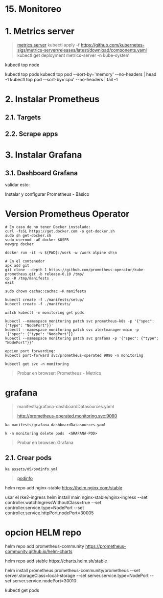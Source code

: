# 15. Monitoreo <!-- omit in TOC -->

# 1. Metrics server
>[metrics server](https://github.com/kubernetes-sigs/metrics-server)
kubectl apply -f https://github.com/kubernetes-sigs/metrics-server/releases/latest/download/components.yaml
kubectl get deployment metrics-server -n kube-system

kubectl top node

kubectl top pods
kubectl top pod --sort-by='memory' --no-headers | head -1
kubectl top pod --sort-by='cpu' --no-headers | tail -1

# 2. Instalar Prometheus
## 2.1. Targets
## 2.2. Scrape apps
# 3. Instalar Grafana
## 3.1. Dashboard Grafana


validar esto:

Instalar y configurar Prometheus - Básico




# Version Prometheus Operator

```vim
# En caso de no tener Docker instalado:
curl -fsSL https://get.docker.com -o get-docker.sh
sudo sh get-docker.sh
sudo usermod -aG docker $USER
newgrp docker

docker run -it -v ${PWD}:/work -w /work alpine sh\n

# En el contenedor
apk add git
git clone --depth 1 https://github.com/prometheus-operator/kube-prometheus.git -b release-0.10 /tmp/
cp -R /tmp/manifests .
exit

sudo chown cachac:cachac -R manifests

kubectl create -f ./manifests/setup/
kubectl create -f ./manifests/

watch kubectl -n monitoring get pods

kubectl --namespace monitoring patch svc prometheus-k8s -p '{"spec": {"type": "NodePort"}}'
kubectl --namespace monitoring patch svc alertmanager-main -p '{"spec": {"type": "NodePort"}}'
kubectl --namespace monitoring patch svc grafana -p '{"spec": {"type": "NodePort"}}'

opcion port forwarding:
kubectl port-forward svc/prometheus-operated 9090 -n monitoring

kubectl get svc -n monitoring
```
 > Probar en browser: Prometheus - Metrics





# grafana

 > manifests/grafana-dashboardDatasources.yaml
 >
 > http://prometheus-operated.monitoring.svc:9090

```vim
ka manifests/grafana-dashboardDatasources.yaml

k -n monitoring delete pods  <GRAFANA-POD>
```

 > Probar en browser: Grafana




## 2.1. Crear pods
```vim
ka assets/05/podinfo.yml
```
> [podinfo](https://artifacthub.io/packages/helm/podinfo/podinfo)




helm repo add nginx-stable https://helm.nginx.com/stable

 usar el rke2-ingress
helm install main nginx-stable/nginx-ingress --set controller.watchIngressWithoutClass=true --set controller.service.type=NodePort --set controller.service.httpPort.nodePort=30005






# opcion HELM repo
helm repo add prometheus-community https://prometheus-community.github.io/helm-charts

helm repo add stable https://charts.helm.sh/stable

helm install prometheus prometheus-community/prometheus --set server.storageClass=local-storage --set server.service.type=NodePort --set server.service.nodePort=30010

kubectl get pods


